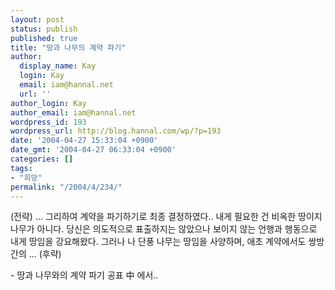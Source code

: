```yaml
---
layout: post
status: publish
published: true
title: "땅과 나무의 계약 파기"
author:
  display_name: Kay
  login: Kay
  email: iam@hannal.net
  url: ''
author_login: Kay
author_email: iam@hannal.net
wordpress_id: 193
wordpress_url: http://blog.hannal.com/wp/?p=193
date: '2004-04-27 15:33:04 +0900'
date_gmt: '2004-04-27 06:33:04 +0900'
categories: []
tags:
- "희망"
permalink: "/2004/4/234/"
---
```

<p>(전략) ... 그리하여 계약을 파기하기로 최종 결정하였다.. 내게 필요한 건 비옥한 땅이지 나무가 아니다. 당신은 의도적으로 표출하지는 않았으나 보이지 않는 언행과 행동으로 내게 땅임을 강요해왔다. 그러나 나 단풍 나무는 땅임을 사양하며, 애초 계약에서도 쌍방간의 ... (후략)</p>
<p>- 땅과 나무와의 계약 파기 공표 中 에서..</p>
